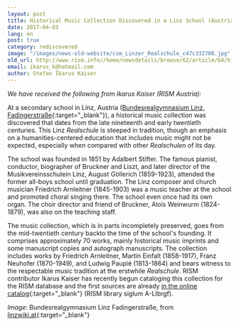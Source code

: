 ```yaml
---
layout: post
title: Historical Music Collection Discovered in a Linz School (Austria)
date: 2017-04-03
lang: en
post: true
category: rediscovered
image: "/images/news-old-website/csm_Linzer_Realschule_c47c332708.jpg"
old_url: http://www.rism.info//home/newsdetails/browse/62/article/64/historical-music-collection-discovered-in-a-linz-school-austria.html
email: ikarus_k@hotmail.com
author: Stefan Ikarus Kaiser
---
```



_We have received the following from Ikarus Kaiser (RISM Austria):_

At a secondary school in Linz, Austria ([Bundesrealgymnasium Linz, Fadingerstraße](http://www.fadi.at/){:target="_blank"}), a historical music collection was discovered that dates from the late nineteenth and early twentieth centuries. This Linz _Realschule_ is steeped in tradition, though an emphasis on a humanities-centered education that includes music might not be expected, especially when compared with other _Realschulen_ of its day.

The school was founded in 1851 by Adalbert Stifter. The famous pianist, conductor, biographer of Bruckner and Liszt, and later director of the Musikvereinsschulein Linz, August Göllerich (1859-1923), attended the former all-boys school until graduation. The Linz composer and church musician Friedrich Arnleitner (1845-1903) was a music teacher at the school and promoted choral singing there. The school even once had its own organ. The choir director and friend of Bruckner, Alois Weinwurm (1824-1879), was also on the teaching staff.

The music collection, which is in parts incompletely preserved, goes from the mid-twentieth century backto the time of the school's founding. It comprises approximately 70 works, mainly historical music imprints and some manuscript copies and autograph manuscripts. The collection includes works by Friedrich Arnleitner, Martin Einfalt (1858-1917), Franz Neuhofer (1870-1949), and Ludwig Paupié (1813-1864) and bears witness to the respectable music tradition at the erstwhile _Realschule_. RISM contributor Ikarus Kaiser has recently begun cataloging this collection for the RISM database and the first sources are already [in the online catalog](https://opac.rism.info/search?View=rism&siglum=A-LIbrgf&Language=en){:target="_blank"} (RISM library siglum A-LIbrgf).



_Image_: Bundesrealgymnasium Linz Fadingerstraße, from [linzwiki.at](http://www.linzwiki.at/wiki/BRG_Fadingerstra%C3%9Fe/){:target="_blank"}



<script type="text/javascript">var switchTo5x=true;</script><script type="text/javascript" src="http://w.sharethis.com/button/buttons.js"></script><script type="text/javascript">stLight.options({publisher: "9b601438-1ce1-49d8-bfd7-9cff5df54c17", doNotHash: false, doNotCopy: false, hashAddressBar: false});</script>